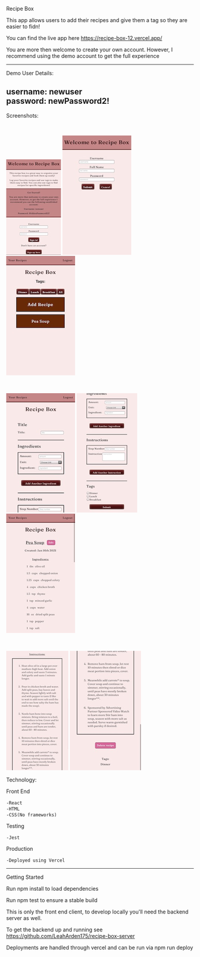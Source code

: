 Recipe Box

This app allows users to add their recipes and give them a tag so they are easier to fidn!

You can find the live app here https://recipe-box-12.vercel.app/

You are more then welcome to create your own account. However, I recommend using the demo account to get the full experience

-------------------------
Demo User Details:

username: newuser
<br />
password: newPassword2!
-------------------------

Screenshots:

<br />

![picture](screenshots/landingpage.jpeg)
![picture](screenshots/regpage.jpeg)
![picture](screenshots/recipelist.jpeg)

<br />

![picture](screenshots/addrecipe1.jpeg)
![picture](screenshots/addrecipe2.jpeg)
![picture](screenshots/recipepage1.jpeg)

<br />

![picture](screenshots/recipepage2.jpeg)
![picture](screenshots/recipepage3.jpeg)

Technology:

Front End

    -React
    -HTML
    -CSS(No frameworks)

Testing

    -Jest

Production

    -Deployed using Vercel

-------------------------

Getting Started

Run npm install to load dependencies

Run npm test to ensure a stable build

This is only the front end client, to develop locally you'll need the backend server as well.

To get the backend up and running see https://github.com/LeahArden175/recipe-box-server

Deployments are handled through vercel and can be run via npm run deploy